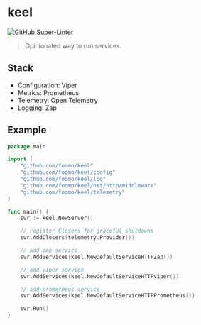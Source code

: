# keel
[![GitHub Super-Linter](https://github.com/foomo/keel/workflows/Lint%20Code%20Base/badge.svg)](https://github.com/marketplace/actions/super-linter)


> Opinionated way to run services.

## Stack

- Configuration: Viper
- Metrics: Prometheus
- Telemetry: Open Telemetry
- Logging: Zap

## Example

```go
package main

import (
	"github.com/foomo/keel"
	"github.com/foomo/keel/config"
	"github.com/foomo/keel/log"
	"github.com/foomo/keel/net/http/middleware"
	"github.com/foomo/keel/telemetry"
)

func main() {
	svr := keel.NewServer()

	// register Closers for graceful shutdowns
	svr.AddClosers(telemetry.Provider())

	// add zap service
	svr.AddServices(keel.NewDefaultServiceHTTPZap())

	// add viper service
	svr.AddServices(keel.NewDefaultServiceHTTPViper())

	// add prometheus service
	svr.AddServices(keel.NewDefaultServiceHTTPPrometheus())

	svr.Run()
}
```
